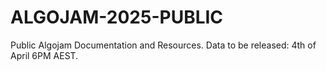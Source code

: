 # ALGOJAM-2025-PUBLIC
Public Algojam Documentation and Resources.
Data to be released: 4th of April 6PM AEST.
